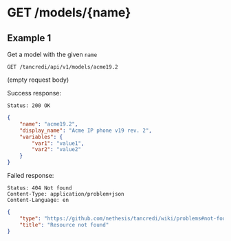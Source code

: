 # GET /models/{name}

## Example 1

Get a model with the given `name`

    GET /tancredi/api/v1/models/acme19.2

(empty request body)

Success response:

    Status: 200 OK

```json
{
    "name": "acme19.2",
    "display_name": "Acme IP phone v19 rev. 2",
    "variables": {
        "var1": "value1",
        "var2": "value2"
    }
}
```

Failed response:

    Status: 404 Not found
    Content-Type: application/problem+json
    Content-Language: en

```json
{
    "type": "https://github.com/nethesis/tancredi/wiki/problems#not-found",
    "title": "Resource not found"
}
```